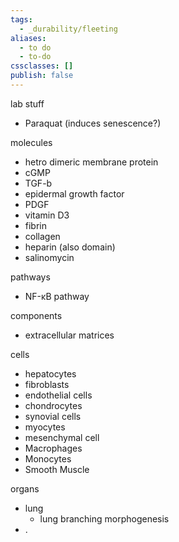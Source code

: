 ```yaml
---
tags:
  - _durability/fleeting
aliases:
  - to do
  - to-do
cssclasses: []
publish: false
---
```


lab stuff
- Paraquat (induces senescence?)

molecules
- hetro dimeric membrane protein
- cGMP
- TGF-b
- epidermal growth factor
- PDGF
- vitamin D3
- fibrin
- collagen
- heparin (also domain)
- salinomycin

pathways
- NF-κB pathway

components
- extracellular matrices

cells
- hepatocytes
- fibroblasts
- endothelial cells
- chondrocytes
- synovial cells
- myocytes
- mesenchymal cell
- Macrophages
- Monocytes
- Smooth Muscle

organs
- lung
  - lung branching morphogenesis
- .
